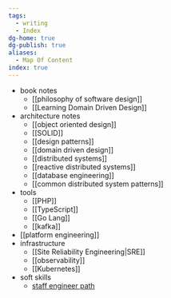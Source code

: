 ```yaml
---
tags:
  - writing
  - Index
dg-home: true
dg-publish: true
aliases:
  - Map Of Content
index: true
---
```

- book notes
	- [[philosophy of software design]]
	- [[Learning Domain Driven Design]]
- architecture notes 
	- [[object oriented design]]
	- [[SOLID]]
	- [[design patterns]]
	- [[domain driven design]]
	- [[distributed systems]]
	- [[reactive distributed systems]]
	- [[database engineering]]
	- [[common distributed system patterns]]
- tools
	- [[PHP]]
	- [[TypeScript]]
	- [[Go Lang]]
	- [[kafka]]
- [[platform engineering]]
- infrastructure
	- [[Site Reliability Engineering|SRE]]
	- [[observability]]
	- [[Kubernetes]]
- soft skills
	- [staff engineer path](https://www.ebooks.com/en-de/book/210670147/the-staff-engineer-s-path/tanya-reilly/) 